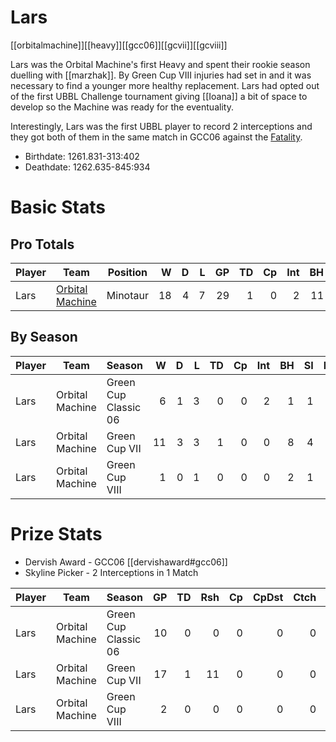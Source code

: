 # Lars

[[orbitalmachine]][[heavy]][[gcc06]][[gcvii]][[gcviii]]

Lars was the Orbital Machine's first Heavy and spent their rookie season duelling with [[marzhak]]. By Green Cup VIII injuries had set in and it was necessary to find a younger more healthy replacement. Lars had opted out of the first UBBL Challenge tournament giving [[Ioana]] a bit of space to develop so the Machine was ready for the eventuality.

Interestingly, Lars was the first UBBL player to record 2 interceptions and they got both of them in the same match in GCC06 against the [Fatality](../teams/eldritchfatality).

* Birthdate: 1261.831-313:402
* Deathdate: 1262.635-845:934

# Basic Stats

## Pro Totals

| Player           | Team        | Position      | W | D | L | GP | TD | Cp | Int | BH | SI | Ki | MVP | SPP |
|------------------|-------------|---------------|--:|--:|--:|---:|---:|---:|----:|---:|---:|---:|----:|----:|
| Lars  | [Orbital Machine](../teams/orbitalmachine) | Minotaur |   18 |    4 |    7 |   29 |    1 |    0 |    2 |   11 |    6 |    1 |    6 |   73 |

## By Season

| Player | Team         | Season          | W | D | L | TD | Cp | Int | BH | SI | Ki | MVP | SPP |
|--------|--------------|-----------------|--:|--:|--:|---:|---:|----:|---:|---:|---:|----:|----:|
| Lars  | Orbital Machine | Green Cup Classic 06 |    6 |    1 |    3 |    0 |    0 |    2 |    1 |    1 |    1 |    1 |   15 |
| Lars  | Orbital Machine | Green Cup VII        |   11 |    3 |    3 |    1 |    0 |    0 |    8 |    4 |    0 |    4 |   47 |
| Lars  | Orbital Machine | Green Cup VIII       |    1 |    0 |    1 |    0 |    0 |    0 |    2 |    1 |    0 |    1 |   11 |

# Prize Stats

* Dervish Award - GCC06 [[dervishaward#gcc06]]
* Skyline Picker - 2 Interceptions in 1 Match

| Player | Team         | Season          | GP | TD | Rsh | Cp | CpDst | Ctch | Int | Cas | Blk | Sck | MVP | SPP |
|--------|--------------|-----------------|---:|---:|----:|---:|------:|-----:|----:|----:|----:|----:|----:|----:|
| Lars  | Orbital Machine | Green Cup Classic 06 | 10 |    0 |    0 |    0 |     0 |    0 |    2 |    3 |   **97** |    1 |    1 |   15 |
| Lars  | Orbital Machine | Green Cup VII        | 17 |    1 |   11 |    0 |     0 |    0 |    0 |   12 |  169 |    1 |    4 |   47 |
| Lars  | Orbital Machine | Green Cup VIII       |  2 |    0 |    0 |    0 |     0 |    0 |    0 |    3 |   18 |    1 |    1 |   11 |
